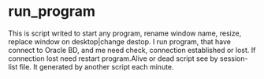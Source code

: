 # run_program

This is script writed to start any program,  rename window name, resize, replace window on desktop|change destop.
I run program, that have connect to Oracle BD, and me need check, connection established or lost. If connection lost need restart program.Alive or dead script see by session-list file. It generated by another script each minute.
